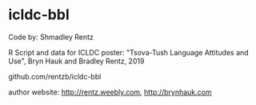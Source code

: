 # icldc-bbl

Code by: Shmadley Rentz

R Script and data for ICLDC  poster: "Tsova-Tush Language Attitudes and Use", Bryn Hauk and Bradley Rentz, 2019

github.com/rentzb/icldc-bbl

author website: http://rentz.weebly.com, http://brynhauk.com
